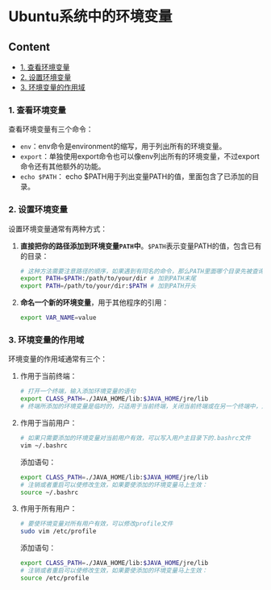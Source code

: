 # Ubuntu系统中的环境变量

## Content

- [1. 查看环境变量](#查看环境变量)
- [2. 设置环境变量](#设置环境变量)
- [3. 环境变量的作用域](#环境变量的作用域)





### 1. 查看环境变量 <span id = "查看环境变量">

查看环境变量有三个命令：

- `env`：env命令是environment的缩写，用于列出所有的环境变量。
- `export`：单独使用export命令也可以像env列出所有的环境变量，不过export命令还有其他额外的功能。
- `echo $PATH`： echo $PATH用于列出变量PATH的值，里面包含了已添加的目录。

### 2. 设置环境变量 <span id = "设置环境变量">

设置环境变量通常有两种方式：

1. **直接把你的路径添加到环境变量`PATH`中**。`$PATH`表示变量PATH的值，包含已有的目录：

   ```bash
   # 这种方法需要注意路径的顺序，如果遇到有同名的命令，那么PATH里面哪个目录先被查询，则那个目录下的命令就会被先执行.
   export PATH=$PATH:/path/to/your/dir # 加到PATH末尾
   export PATH=/path/to/your/dir:$PATH # 加到PATH开头
   ```

2. **命名一个新的环境变量**，用于其他程序的引用：

   ```bash
   export VAR_NAME=value
   ```

### 3. 环境变量的作用域 <span id = "环境变量的作用域">

环境变量的作用域通常有三个：

1. 作用于当前终端：

   ```bash
   # 打开一个终端，输入添加环境变量的语句
   export CLASS_PATH=./JAVA_HOME/lib:$JAVA_HOME/jre/lib
   # 终端所添加的环境变量是临时的，只适用于当前终端，关闭当前终端或在另一个终端中，添加的环境变量无效
   ```

2. 作用于当前用户：

   ```bash
   # 如果只需要添加的环境变量对当前用户有效，可以写入用户主目录下的.bashrc文件
   vim ~/.bashrc
   ```

   添加语句：

   ```bash
   export CLASS_PATH=./JAVA_HOME/lib:$JAVA_HOME/jre/lib
   # 注销或者重启可以使修改生效，如果要使添加的环境变量马上生效：
   source ~/.bashrc
   ```

3. 作用于所有用户：

   ```bash
   # 要使环境变量对所有用户有效，可以修改profile文件
   sudo vim /etc/profile 
   ```

   添加语句：

   ```bash
   export CLASS_PATH=./JAVA_HOME/lib:$JAVA_HOME/jre/lib
   # 注销或者重启可以使修改生效，如果要使添加的环境变量马上生效：
   source /etc/profile
   ```

   



















































